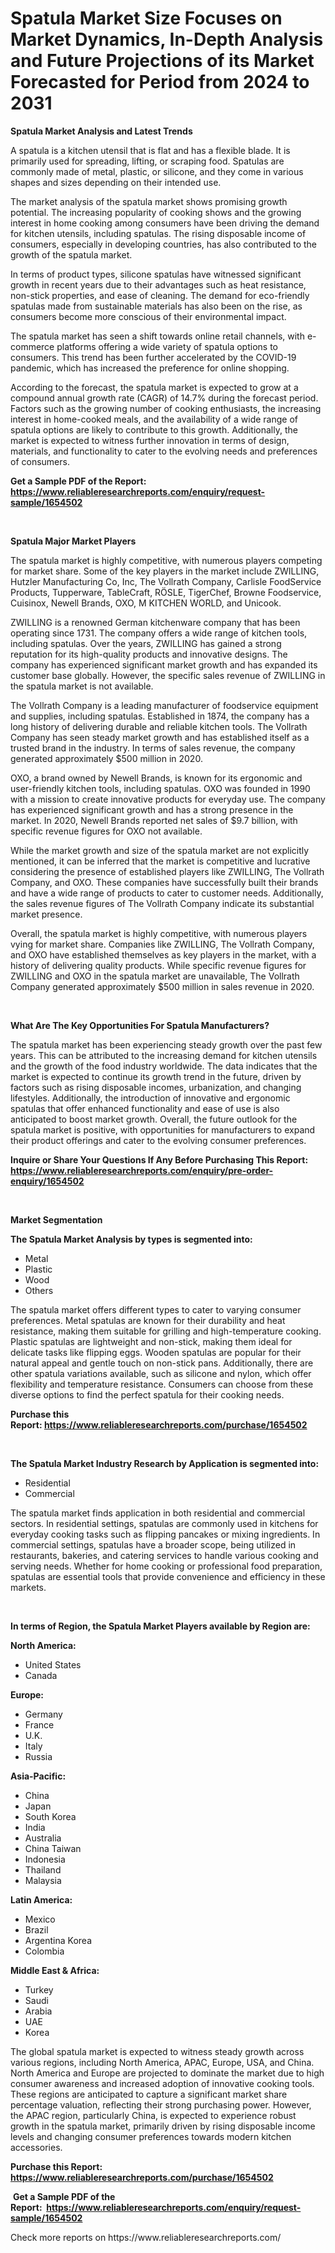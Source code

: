 <p><h1>Spatula Market Size Focuses on Market Dynamics, In-Depth Analysis and Future Projections of its Market Forecasted for Period from 2024 to 2031</h1></p><p><strong>Spatula Market Analysis and Latest Trends</strong></p>
<p><p>A spatula is a kitchen utensil that is flat and has a flexible blade. It is primarily used for spreading, lifting, or scraping food. Spatulas are commonly made of metal, plastic, or silicone, and they come in various shapes and sizes depending on their intended use.</p><p>The market analysis of the spatula market shows promising growth potential. The increasing popularity of cooking shows and the growing interest in home cooking among consumers have been driving the demand for kitchen utensils, including spatulas. The rising disposable income of consumers, especially in developing countries, has also contributed to the growth of the spatula market.</p><p>In terms of product types, silicone spatulas have witnessed significant growth in recent years due to their advantages such as heat resistance, non-stick properties, and ease of cleaning. The demand for eco-friendly spatulas made from sustainable materials has also been on the rise, as consumers become more conscious of their environmental impact.</p><p>The spatula market has seen a shift towards online retail channels, with e-commerce platforms offering a wide variety of spatula options to consumers. This trend has been further accelerated by the COVID-19 pandemic, which has increased the preference for online shopping.</p><p>According to the forecast, the spatula market is expected to grow at a compound annual growth rate (CAGR) of 14.7% during the forecast period. Factors such as the growing number of cooking enthusiasts, the increasing interest in home-cooked meals, and the availability of a wide range of spatula options are likely to contribute to this growth. Additionally, the market is expected to witness further innovation in terms of design, materials, and functionality to cater to the evolving needs and preferences of consumers.</p></p>
<p><strong>Get a Sample PDF of the Report:&nbsp; <a href="https://www.reliableresearchreports.com/enquiry/request-sample/1654502">https://www.reliableresearchreports.com/enquiry/request-sample/1654502</a></strong></p>
<p>&nbsp;</p>
<p><strong>Spatula Major Market Players</strong></p>
<p><p>The spatula market is highly competitive, with numerous players competing for market share. Some of the key players in the market include ZWILLING, Hutzler Manufacturing Co, Inc, The Vollrath Company, Carlisle FoodService Products, Tupperware, TableCraft, RÖSLE, TigerChef, Browne Foodservice, Cuisinox, Newell Brands, OXO, M KITCHEN WORLD, and Unicook.</p><p>ZWILLING is a renowned German kitchenware company that has been operating since 1731. The company offers a wide range of kitchen tools, including spatulas. Over the years, ZWILLING has gained a strong reputation for its high-quality products and innovative designs. The company has experienced significant market growth and has expanded its customer base globally. However, the specific sales revenue of ZWILLING in the spatula market is not available.</p><p>The Vollrath Company is a leading manufacturer of foodservice equipment and supplies, including spatulas. Established in 1874, the company has a long history of delivering durable and reliable kitchen tools. The Vollrath Company has seen steady market growth and has established itself as a trusted brand in the industry. In terms of sales revenue, the company generated approximately $500 million in 2020.</p><p>OXO, a brand owned by Newell Brands, is known for its ergonomic and user-friendly kitchen tools, including spatulas. OXO was founded in 1990 with a mission to create innovative products for everyday use. The company has experienced significant growth and has a strong presence in the market. In 2020, Newell Brands reported net sales of $9.7 billion, with specific revenue figures for OXO not available.</p><p>While the market growth and size of the spatula market are not explicitly mentioned, it can be inferred that the market is competitive and lucrative considering the presence of established players like ZWILLING, The Vollrath Company, and OXO. These companies have successfully built their brands and have a wide range of products to cater to customer needs. Additionally, the sales revenue figures of The Vollrath Company indicate its substantial market presence.</p><p>Overall, the spatula market is highly competitive, with numerous players vying for market share. Companies like ZWILLING, The Vollrath Company, and OXO have established themselves as key players in the market, with a history of delivering quality products. While specific revenue figures for ZWILLING and OXO in the spatula market are unavailable, The Vollrath Company generated approximately $500 million in sales revenue in 2020.</p></p>
<p>&nbsp;</p>
<p><strong>What Are The Key Opportunities For Spatula Manufacturers?</strong></p>
<p><p>The spatula market has been experiencing steady growth over the past few years. This can be attributed to the increasing demand for kitchen utensils and the growth of the food industry worldwide. The data indicates that the market is expected to continue its growth trend in the future, driven by factors such as rising disposable incomes, urbanization, and changing lifestyles. Additionally, the introduction of innovative and ergonomic spatulas that offer enhanced functionality and ease of use is also anticipated to boost market growth. Overall, the future outlook for the spatula market is positive, with opportunities for manufacturers to expand their product offerings and cater to the evolving consumer preferences.</p></p>
<p><strong>Inquire or Share Your Questions If Any Before Purchasing This Report: <a href="https://www.reliableresearchreports.com/enquiry/pre-order-enquiry/1654502">https://www.reliableresearchreports.com/enquiry/pre-order-enquiry/1654502</a></strong></p>
<p>&nbsp;</p>
<p><strong>Market Segmentation</strong></p>
<p><strong>The Spatula Market Analysis by types is segmented into:</strong></p>
<p><ul><li>Metal</li><li>Plastic</li><li>Wood</li><li>Others</li></ul></p>
<p><p>The spatula market offers different types to cater to varying consumer preferences. Metal spatulas are known for their durability and heat resistance, making them suitable for grilling and high-temperature cooking. Plastic spatulas are lightweight and non-stick, making them ideal for delicate tasks like flipping eggs. Wooden spatulas are popular for their natural appeal and gentle touch on non-stick pans. Additionally, there are other spatula variations available, such as silicone and nylon, which offer flexibility and temperature resistance. Consumers can choose from these diverse options to find the perfect spatula for their cooking needs.</p></p>
<p><strong>Purchase this Report:&nbsp;<a href="https://www.reliableresearchreports.com/purchase/1654502">https://www.reliableresearchreports.com/purchase/1654502</a></strong></p>
<p>&nbsp;</p>
<p><strong>The Spatula Market Industry Research by Application is segmented into:</strong></p>
<p><ul><li>Residential</li><li>Commercial</li></ul></p>
<p><p>The spatula market finds application in both residential and commercial sectors. In residential settings, spatulas are commonly used in kitchens for everyday cooking tasks such as flipping pancakes or mixing ingredients. In commercial settings, spatulas have a broader scope, being utilized in restaurants, bakeries, and catering services to handle various cooking and serving needs. Whether for home cooking or professional food preparation, spatulas are essential tools that provide convenience and efficiency in these markets.</p></p>
<p>&nbsp;</p>
<p><strong>In terms of Region, the Spatula Market Players available by Region are:</strong></p>
<p>
    <p> <strong> North America: </strong>
        <ul>
            <li>United States</li>
            <li>Canada</li>
        </ul>
        </p> 
    <p> <strong> Europe: </strong>
        <ul>
            <li>Germany</li>
            <li>France</li>
            <li>U.K.</li>
            <li>Italy</li>
            <li>Russia</li>
        </ul>
        </p> 
    <p> <strong> Asia-Pacific: </strong>
        <ul>
            <li>China</li>
            <li>Japan</li>
            <li>South Korea</li>
            <li>India</li>
            <li>Australia</li>
            <li>China Taiwan</li>
            <li>Indonesia</li>
            <li>Thailand</li>
            <li>Malaysia</li>
        </ul>
        </p> 
    <p> <strong> Latin America: </strong>
        <ul>
            <li>Mexico</li>
            <li>Brazil</li>
            <li>Argentina Korea</li>
            <li>Colombia</li>
        </ul>
        </p> 
    <p> <strong> Middle East & Africa: </strong>
        <ul>
            <li>Turkey</li>
            <li>Saudi</li>
            <li>Arabia</li>
            <li>UAE</li>
            <li>Korea</li>
        </ul>
    </p>
    </p>
<p><p>The global spatula market is expected to witness steady growth across various regions, including North America, APAC, Europe, USA, and China. North America and Europe are projected to dominate the market due to high consumer awareness and increased adoption of innovative cooking tools. These regions are anticipated to capture a significant market share percentage valuation, reflecting their strong purchasing power. However, the APAC region, particularly China, is expected to experience robust growth in the spatula market, primarily driven by rising disposable income levels and changing consumer preferences towards modern kitchen accessories.</p></p>
<p><strong>Purchase this Report: <a href="https://www.reliableresearchreports.com/purchase/1654502">https://www.reliableresearchreports.com/purchase/1654502</a></strong></p>
<p>&nbsp;<strong>Get a Sample PDF of the Report:&nbsp;&nbsp;<a href="https://www.reliableresearchreports.com/enquiry/request-sample/1654502">https://www.reliableresearchreports.com/enquiry/request-sample/1654502</a></strong></p>
<p><strong></strong></p>
<p>Check more reports on https://www.reliableresearchreports.com/</p>